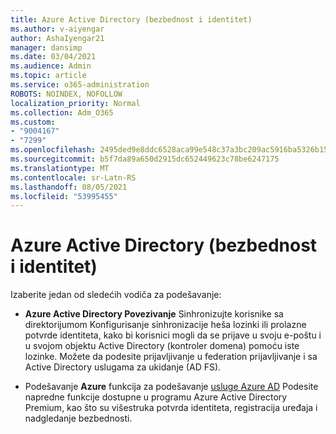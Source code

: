 ```yaml
---
title: Azure Active Directory (bezbednost i identitet)
ms.author: v-aiyengar
author: AshaIyengar21
manager: dansimp
ms.date: 03/04/2021
ms.audience: Admin
ms.topic: article
ms.service: o365-administration
ROBOTS: NOINDEX, NOFOLLOW
localization_priority: Normal
ms.collection: Adm_O365
ms.custom:
- "9004167"
- "7299"
ms.openlocfilehash: 2495ded9e8ddc6528aca99e548c37a3bc209ac5916ba5326b15c8ff4fab46ded
ms.sourcegitcommit: b5f7da89a650d2915dc652449623c78be6247175
ms.translationtype: MT
ms.contentlocale: sr-Latn-RS
ms.lasthandoff: 08/05/2021
ms.locfileid: "53995455"
---
```

# <a name="azure-active-directory-security-and-identity"></a>Azure Active Directory (bezbednost i identitet)

Izaberite jedan od sledećih vodiča za podešavanje:

- **Azure Active Directory Povezivanje** [](https://go.microsoft.com/fwlink/?linkid=2071310) Sinhronizujte korisnike sa direktorijumom Konfigurisanje sinhronizacije heša lozinki ili prolazne potvrde identiteta, kako bi korisnici mogli da se prijave u svoju e-poštu i u svojom objektu Active Directory (kontroler domena) pomoću iste lozinke. Možete da podesite prijavljivanje u federation prijavljivanje i sa Active Directory uslugama za ukidanje (AD FS).

- Podešavanje **Azure** funkcija za podešavanje [usluge Azure AD](https://go.microsoft.com/fwlink/?linkid=2134390) Podesite napredne funkcije dostupne u programu Azure Active Directory Premium, kao što su višestruka potvrda identiteta, registracija uređaja i nadgledanje bezbednosti.
